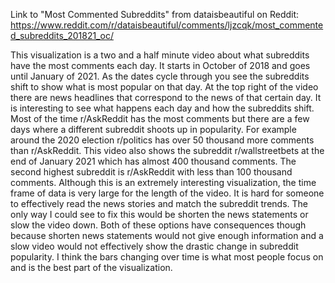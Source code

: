 Link to "Most Commented Subreddits" from dataisbeautiful on Reddit:
https://www.reddit.com/r/dataisbeautiful/comments/ljzcqk/most_commented_subreddits_201821_oc/

This visualization is a two and a half minute video about what subreddits have the most comments each day. It starts in October of 2018 and goes until January of 2021.
As the dates cycle through you see the subreddits shift to show what is most popular on that day. At the top right of the video there are news headlines that correspond to the 
news of that certain day. It is interesting to see what happens each day and how the subreddits shift. Most of the time r/AskReddit has the most comments but there are a few days 
where a different subreddit shoots up in popularity. For example around the 2020 election r/politics has over 50 thousand more comments than r/AskReddit. This video also shows the
subreddit r/wallstreetbets at the end of January 2021 which has almost 400 thousand comments. The second highest subreddit is r/AskReddit with less than 100 thousand comments.
Although this is an extremely interesting visualization, the time frame of data is very large for the length of the video. It is hard for someone to effectively read the news 
stories and match the subreddit trends. The only way I could see to fix this would be shorten the news statements or slow the video down. Both of these options have consequences
though because shorten news statements would not give enough information and a slow video would not effectively show the drastic change in subreddit popularity. I think the bars
changing over time is what most people focus on and is the best part of the visualization.
